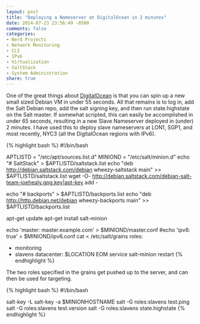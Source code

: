 ```yaml
---
layout: post
title: "Deploying a Nameserver at DigitalOcean in 2 minutes"
date: 2014-07-23 23:56:49 -0500
comments: false
categories: 
- Nerd Projects
- Network Monitoring
- CLI
- IPv6
- Virtualization
- SaltStack
- System Administration
share: true
---
```

One of the great things about [DigitalOcean](https://www.digitalocean.com/?refcode=f6432a6e1354) is that you can spin up a new small sized Debian VM in under 55 seconds. All that remains is to log in, add the Salt Debian repo, add the salt signing key, and then run state.highstate on the Salt master. If somewhat scripted, this can easily be accomplished in under 65 seconds, resulting in a new Slave Nameserver deployed in (under) 2 minutes. I have used this to deploy slave nameservers at LON1, SGP1, and most recently, NYC3 (all the DigitalOcean regions with IPv6).

{% highlight bash %}
#!/bin/bash

APTLISTD = "/etc/apt/sources.list.d"
MINIOND = "/etc/salt/minion.d"
echo "# SaltStack" > $APTLISTD/saltstack.list
echo "deb http://debian.saltstack.com/debian wheezy-saltstack main" >> $APTLISTD/saltstack.list
wget -O- http://debian.saltstack.com/debian-salt-team-joehealy.gpg.key|apt-key add -

echo "# backports" > $APTLISTD/backports.list
echo "deb http://http.debian.net/debian wheezy-backports main" >> $APTLISTD/backports.list

apt-get update
apt-get install salt-minion

echo 'master: master.example.com' > $MINIOND/master.conf
#echo 'ipv6: true' > $MINIOND/ipv6.conf
cat <<EOM > /etc/salt/grains
roles:
  - monitoring
  - slavens
datacenter: $LOCATION
EOM
service salt-minion restart
{% endhighlight %}

The two roles specified in the grains get pushed up to the server, and can then be used for targeting.

{% highlight bash %}
#!/bin/bash

salt-key -L
salt-key -a $MINIONHOSTNAME
salt -G roles:slavens test.ping
salt -G roles:slavens test.version
salt -G roles:slavens state.highstate
{% endhighlight %}

